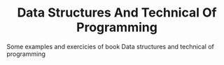 <h1 align="center">Data Structures And Technical Of Programming</h1>

<p>Some examples and exercicies of book Data structures and technical of programming</p>
